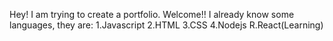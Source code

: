Hey! I am trying to create a portfolio.
Welcome!!
I already know some languages, they are:
1.Javascript
2.HTML
3.CSS
4.Nodejs
R.React(Learning)